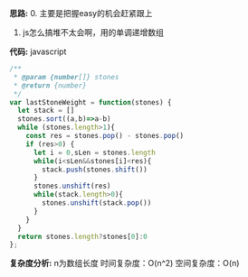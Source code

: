 **思路:**
0. 主要是把握easy的机会赶紧跟上
1. js怎么搞堆不太会啊，用的单调递增数组

**代码:**
javascript
``` javascript
/**
 * @param {number[]} stones
 * @return {number}
 */
var lastStoneWeight = function(stones) {
  let stack = []
  stones.sort((a,b)=>a-b)
  while (stones.length>1){
    const res = stones.pop() - stones.pop()
    if (res>0) {
      let i = 0,sLen = stones.length
      while(i<sLen&&stones[i]<res){
        stack.push(stones.shift())
      }
      stones.unshift(res)
      while(stack.length>0){
        stones.unshift(stack.pop())
      }
    }
  }
  return stones.length?stones[0]:0
};
```

**复杂度分析:**
n为数组长度
时间复杂度：O(n^2)
空间复杂度：O(n)
